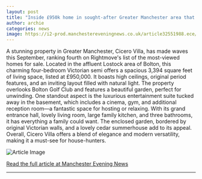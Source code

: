 ```yaml
---
layout: post
title: "Inside £950k home in sought-after Greater Manchester area that's one of Rightmove's most-viewed properties"
author: archie
categories: news
image: https://i2-prod.manchestereveningnews.co.uk/article32551988.ece/ALTERNATES/s1200/1_Burton-James.jpg
---
```

A stunning property in Greater Manchester, Cicero Villa, has made waves this September, ranking fourth on Rightmove's list of the most-viewed homes for sale. Located in the affluent Lostock area of Bolton, this charming four-bedroom Victorian semi offers a spacious 3,394 square feet of living space, listed at £950,000. It boasts high ceilings, original period features, and an inviting layout filled with natural light. The property overlooks Bolton Golf Club and features a beautiful garden, perfect for unwinding. One standout aspect is the luxurious entertainment suite tucked away in the basement, which includes a cinema, gym, and additional reception room—a fantastic space for hosting or relaxing. With its grand entrance hall, lovely living room, large family kitchen, and three bathrooms, it has everything a family could want. The enclosed garden, bordered by original Victorian walls, and a lovely cedar summerhouse add to its appeal. Overall, Cicero Villa offers a blend of elegance and modern versatility, making it a must-see for house-hunters.

![Article Image](https://i2-prod.manchestereveningnews.co.uk/article32551988.ece/ALTERNATES/s1200/1_Burton-James.jpg)

[Read the full article at Manchester Evening News](https://www.manchestereveningnews.co.uk/news/property/inside-950k-home-sought-after-32551288)

---
